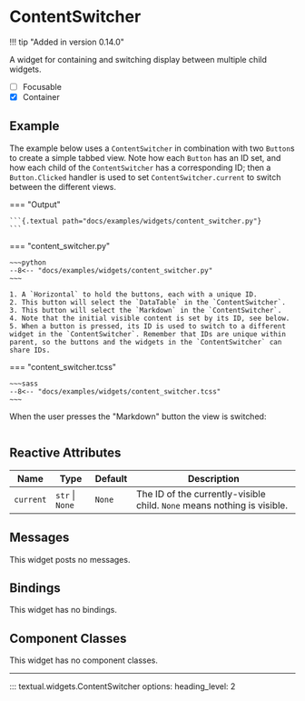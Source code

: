 # ContentSwitcher

!!! tip "Added in version 0.14.0"

A widget for containing and switching display between multiple child
widgets.

- [ ] Focusable
- [X] Container

## Example

The example below uses a `ContentSwitcher` in combination with two `Button`s
to create a simple tabbed view. Note how each `Button` has an ID set, and
how each child of the `ContentSwitcher` has a corresponding ID; then a
`Button.Clicked` handler is used to set `ContentSwitcher.current` to switch
between the different views.

=== "Output"

    ```{.textual path="docs/examples/widgets/content_switcher.py"}
    ```

=== "content_switcher.py"

    ~~~python
    --8<-- "docs/examples/widgets/content_switcher.py"
    ~~~

    1. A `Horizontal` to hold the buttons, each with a unique ID.
    2. This button will select the `DataTable` in the `ContentSwitcher`.
    3. This button will select the `Markdown` in the `ContentSwitcher`.
    4. Note that the initial visible content is set by its ID, see below.
    5. When a button is pressed, its ID is used to switch to a different widget in the `ContentSwitcher`. Remember that IDs are unique within parent, so the buttons and the widgets in the `ContentSwitcher` can share IDs.

=== "content_switcher.tcss"

    ~~~sass
    --8<-- "docs/examples/widgets/content_switcher.tcss"
    ~~~

When the user presses the "Markdown" button the view is switched:

```{.textual path="docs/examples/widgets/content_switcher.py" lines="40" press="tab,enter"}
```

## Reactive Attributes

| Name      | Type            | Default | Description                                                             |
| --------- | --------------- | ------- | ----------------------------------------------------------------------- |
| `current` | `str` \| `None` | `None`  | The ID of the currently-visible child. `None` means nothing is visible. |

## Messages

This widget posts no messages.

## Bindings

This widget has no bindings.

## Component Classes

This widget has no component classes.


---


::: textual.widgets.ContentSwitcher
    options:
      heading_level: 2
